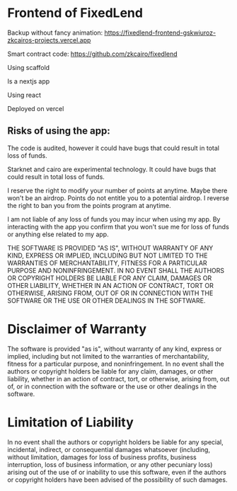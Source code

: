 # Frontend of FixedLend

Backup without fancy animation: https://fixedlend-frontend-gskwiuroz-zkcairos-projects.vercel.app

Smart contract code: https://github.com/zkcairo/fixedlend

Using scaffold

Is a nextjs app

Using react

Deployed on vercel

## Risks of using the app:

The code is audited, however it could have bugs that could result in total loss of funds.

Starknet and cairo are experimental technology. It could have bugs that could result in total loss of funds.

I reserve the right to modify your number of points at anytime.
Maybe there won't be an airdrop.
Points do not entitle you to a potential airdrop.
I reverse the right to ban you from the points program at anytime.

I am not liable of any loss of funds you may incur when using my app.
By interacting with the app you confirm that you won't sue me for loss of funds or anything else related to my app.

THE SOFTWARE IS PROVIDED "AS IS", WITHOUT WARRANTY OF ANY KIND, EXPRESS OR
IMPLIED, INCLUDING BUT NOT LIMITED TO THE WARRANTIES OF MERCHANTABILITY,
FITNESS FOR A PARTICULAR PURPOSE AND NONINFRINGEMENT. IN NO EVENT SHALL THE
AUTHORS OR COPYRIGHT HOLDERS BE LIABLE FOR ANY CLAIM, DAMAGES OR OTHER
LIABILITY, WHETHER IN AN ACTION OF CONTRACT, TORT OR OTHERWISE, ARISING FROM,
OUT OF OR IN CONNECTION WITH THE SOFTWARE OR THE USE OR OTHER DEALINGS IN
THE SOFTWARE.

# Disclaimer of Warranty

The software is provided "as is", without warranty of any kind, express or implied, including but not limited to the warranties of merchantability, fitness for a particular purpose, and noninfringement. In no event shall the authors or copyright holders be liable for any claim, damages, or other liability, whether in an action of contract, tort, or otherwise, arising from, out of, or in connection with the software or the use or other dealings in the software.

# Limitation of Liability

In no event shall the authors or copyright holders be liable for any special, incidental, indirect, or consequential damages whatsoever (including, without limitation, damages for loss of business profits, business interruption, loss of business information, or any other pecuniary loss) arising out of the use of or inability to use this software, even if the authors or copyright holders have been advised of the possibility of such damages.